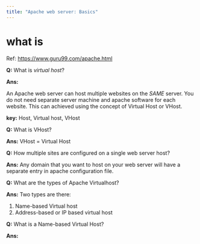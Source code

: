 ```yaml
---
title: "Apache web server: Basics"
---
```


# what is 

Ref: https://www.guru99.com/apache.html

**Q:** What is *virtual host*?

**Ans:** 

An Apache web server can host multiple websites on the *SAME* server. You do not need separate server machine and apache software for each website. This can achieved using the concept of Virtual Host or VHost. 

**key:** Host, Virtual host, VHost

**Q:** What is VHost?

**Ans:** VHost = Virtual Host

**Q:** How multiple sites are configured on a single web server host?

**Ans:**  Any domain that you want to host on your web server will have a separate entry in apache configuration file.

**Q:** What are the types of Apache Virtualhost?

**Ans:**  Two types are there:

1. Name-based Virtual host
2. Address-based or IP based virtual host

**Q:** What is a Name-based Virtual Host?

**Ans:** 

